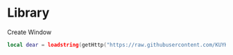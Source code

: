 # Library
Create Window
```lua
local dear = loadstring(getHttp("https://raw.githubusercontent.com/KUYKUBZ/Library/refs/heads/main/dearquiz.lua"))();
```
